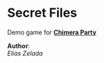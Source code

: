 # Secret Files

Demo game for [**Chimera Party**](https://github.com/elixs/chimera-party)

**Author**:\
*Elías Zelada*
